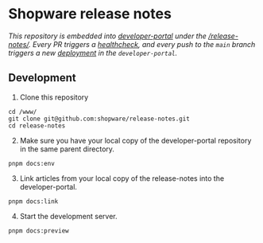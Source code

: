 # Shopware release notes

*This repository is embedded into [developer-portal](https://github.com/shopware/developer-portal) under the [/release-notes/](https://developer.shopware.com/release-notes/). Every PR triggers a [healthcheck](./.github/workflows/developer-portal-healthcheck.yml), and every push to the `main` branch triggers a new [deployment](./.github/workflows/deploy-developer-portal.yml) in the `developer-portal`.*

## Development

1. Clone this repository

```
cd /www/
git clone git@github.com:shopware/release-notes.git
cd release-notes
```

2. Make sure you have your local copy of the developer-portal repository in the same parent directory.

```
pnpm docs:env
```

3. Link articles from your local copy of the release-notes into the developer-portal.

```
pnpm docs:link
```

4. Start the development server.

```
pnpm docs:preview
```
